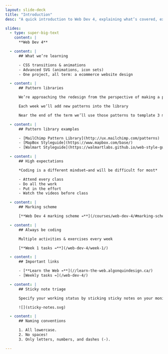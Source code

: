 ```yaml
---
layout: slide-deck
title: "Introduction"
desc: "A quick introduction to Web Dev 4, explaining what’s covered, expectations & marking scheme."

slides:
  - type: super-big-text
    content: |
      **Web Dev 4**

  - content: |
      ## What we’re learning

      - CSS transitions & animations
      - Advanced SVG (animations, icon sets)
      - One project, all term: a ecommerce website design

  - content: |
      ## Pattern libraries

      We’re approaching the redesign from the perspective of making a pattern library

      Each week we’ll add new patterns into the library

      Near the end of the term we’ll use those patterns to template 3 major pages

  - content: |
      ## Pattern library examples

      - [MailChimp Pattern Library](http://ux.mailchimp.com/patterns)
      - [MapBox Styleguide](https://www.mapbox.com/base/)
      - [Walmart Styleguide](https://walmartlabs.github.io/web-style-guide/)

  - content: |
      ## High expectations

      *Coding is a different mindset—and will be difficult for most*

      - Attend every class
      - Do all the work
      - Put in the effort
      - Watch the videos before class

  - content: |
      ## Marking scheme

      [**Web Dev 4 marking scheme ➔**](/courses/web-dev-4/#marking-scheme)

  - content: |
      ## Always be coding

      Multiple activities & exercises every week

      [**Week 1 tasks ➔**](/web-dev-4/week-1/)

  - content: |
      ## Important links

      - [**Learn the Web ➔**](//learn-the-web.algonquindesign.ca/)
      - [Weekly tasks ➔](/web-dev-4/)

  - content: |
      ## Sticky note triage

      Specify your working status by sticking sticky notes on your monitor

      ![](sticky-notes.svg)

  - content: |
      ## Naming conventions

      1. All lowercase.
      2. No spaces!
      3. Only letters, numbers, and dashes (-).

---
```

